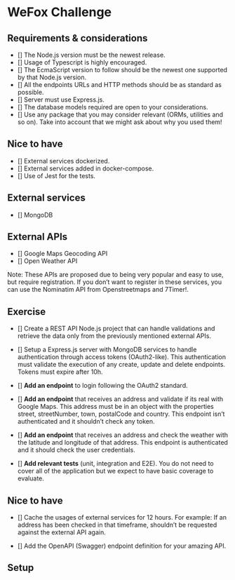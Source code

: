 # WeFox Challenge

## Requirements & considerations

- [] The Node.js version must be the newest release.
- [] Usage of Typescript is highly encouraged.
- [] The EcmaScript version to follow should be the newest one supported
by that Node.js version.
- [] All the endpoints URLs and HTTP methods should be as standard as
possible.
- [] Server must use Express.js.
- [] The database models required are open to your considerations.
- [] Use any package that you may consider relevant (ORMs, utilities and
so on). Take into account that we might ask about why you used them!

## Nice to have

- [] External services dockerized.
- [] External services added in docker-compose.
- [] Use of Jest for the tests.

## External services

- [] MongoDB

## External APIs

- [] Google Maps Geocoding API
- [] Open Weather API

Note: These APIs are proposed due to being very popular and easy to use, but require
registration. If you don’t want to register in these services, you can use the Nominatim API
from Openstreetmaps and 7Timer!.

## Exercise

- [] Create a REST API Node.js project that can handle validations and retrieve the data only
from the previously mentioned external APIs.

- [] Setup a Express.js server with MongoDB services to handle authentication through access
tokens (OAuth2-like). This authentication must validate the execution of any create, update
and delete endpoints. Tokens must expire after 10h.

- [] **Add an endpoint** to login following the OAuth2 standard.

- [] **Add an endpoint** that receives an address and validate if its real with Google Maps. This
address must be in an object with the properties street, streetNumber, town, postalCode and
country. This endpoint isn’t authenticated and it shouldn’t check any token.

- [] **Add an endpoint** that receives an address and check the weather with the latitude and
longitude of that address. This endpoint is authenticated and it should check the user
credentials.

- [] **Add relevant tests** (unit, integration and E2E). You do not need to cover all of the
application but we expect to have basic coverage to evaluate.


## Nice to have

- [] Cache the usages of external services for 12 hours. For example: If an address has
been checked in that timeframe, shouldn’t be requested against the external API again.

- [] Add the OpenAPI (Swagger) endpoint definition for your amazing API.

## Setup

